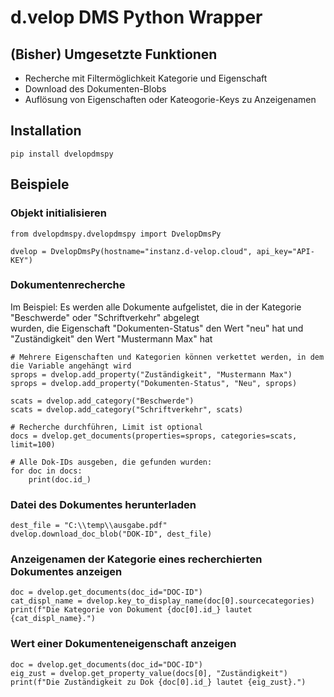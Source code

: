 # d.velop DMS Python Wrapper
## (Bisher) Umgesetzte Funktionen
* Recherche mit Filtermöglichkeit Kategorie und Eigenschaft
* Download des Dokumenten-Blobs
* Auflösung von Eigenschaften oder Kateogorie-Keys zu Anzeigenamen
## Installation
```
pip install dvelopdmspy
```
## Beispiele
### Objekt initialisieren
```
from dvelopdmspy.dvelopdmspy import DvelopDmsPy

dvelop = DvelopDmsPy(hostname="instanz.d-velop.cloud", api_key="API-KEY")
```

### Dokumentenrecherche
Im Beispiel: Es werden alle Dokumente aufgelistet, die in der Kategorie "Beschwerde" oder "Schriftverkehr" abgelegt  
wurden, die Eigenschaft "Dokumenten-Status" den Wert "neu" hat und "Zuständigkeit" den Wert "Mustermann Max" hat

```
# Mehrere Eigenschaften und Kategorien können verkettet werden, in dem die Variable angehängt wird
sprops = dvelop.add_property("Zuständigkeit", "Mustermann Max")
sprops = dvelop.add_property("Dokumenten-Status", "Neu", sprops)

scats = dvelop.add_category("Beschwerde")
scats = dvelop.add_category("Schriftverkehr", scats)

# Recherche durchführen, Limit ist optional
docs = dvelop.get_documents(properties=sprops, categories=scats, limit=100)

# Alle Dok-IDs ausgeben, die gefunden wurden:
for doc in docs:
    print(doc.id_)
```

### Datei des Dokumentes herunterladen
```
dest_file = "C:\\temp\\ausgabe.pdf"
dvelop.download_doc_blob("DOK-ID", dest_file)
```

### Anzeigenamen der Kategorie eines recherchierten Dokumentes anzeigen
```
doc = dvelop.get_documents(doc_id="DOC-ID")
cat_displ_name = dvelop.key_to_display_name(doc[0].sourcecategories)
print(f"Die Kategorie von Dokument {doc[0].id_} lautet {cat_displ_name}.")
```

### Wert einer Dokumenteneigenschaft anzeigen
```
doc = dvelop.get_documents(doc_id="DOC-ID")
eig_zust = dvelop.get_property_value(docs[0], "Zuständigkeit")
print(f"Die Zuständigkeit zu Dok {doc[0].id_} lautet {eig_zust}.")
```